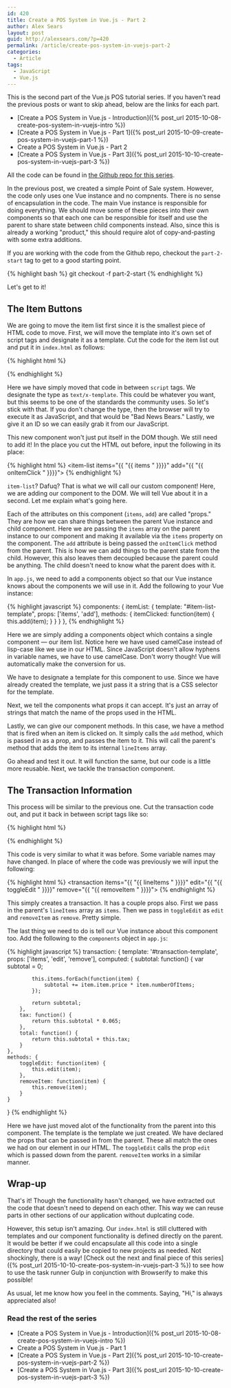 ```yaml
---
id: 420
title: Create a POS System in Vue.js - Part 2
author: Alex Sears
layout: post
guid: http://alexsears.com/?p=420
permalink: /article/create-pos-system-in-vuejs-part-2
categories:
  - Article
tags:
  - JavaScript
  - Vue.js
---
```


This is the second part of the Vue.js POS tutorial series.  If you haven't read the previous posts or want to skip ahead, below are the links for each part.

<!--more-->

- [Create a POS System in Vue.js - Introduction]({% post_url 2015-10-08-create-pos-system-in-vuejs-intro %})
- [Create a POS System in Vue.js - Part 1]({% post_url 2015-10-09-create-pos-system-in-vuejs-part-1 %})
- Create a POS System in Vue.js - Part 2
- [Create a POS System in Vue.js - Part 3]({% post_url 2015-10-10-create-pos-system-in-vuejs-part-3 %})

All the code can be found in [the Github repo for this series](https://github.com/searsaw/pos-system-vuejs-blog).

In the previous post, we created a simple Point of Sale system.  However, the code only uses one Vue instance and no compnents.  There is no sense of encapsulation in the code.  The main Vue instance is responsible for doing everything.  We should move some of these pieces into their own components so that each one can be responsible for itself and use the parent to share state between child components instead.  Also, since this is already a working "product," this should require alot of copy-and-pasting with some extra additions.

If you are working with the code from the Github repo, checkout the `part-2-start` tag to get to a good starting point.

{% highlight bash %}
git checkout -f part-2-start
{% endhighlight %}

Let's get to it!

## The Item Buttons

We are going to move the item list first since it is the smallest piece of HTML code to move.  First, we will move the template into it's own set of script tags and designate it as a template.  Cut the code for the item list out and put it in `index.html` as follows:

{% highlight html %}
<script id="item-list-template" type="text/x-template">
    <div class="list-group">
        <button class="list-group-item item" v-repeat="item: items" v-on="click: itemClicked(item)">
            <strong>{{ "{{ item.name " }}}}</strong> - {{ "{{ item.price " }}}}
        </button>
    </div>
</script>
{% endhighlight %}

Here we have simply moved that code in between `script` tags.  We designate the type as `text/x-template`.  This could be whatever you want, but this seems to be one of the standards the community uses.  So let's stick with that.  If you don't change the type, then the browser will try to execute it as JavaScript, and that would be "Bad News Bears."  Lastly, we give it an ID so we can easily grab it from our JavaScript.

This new component won't just put itself in the DOM though.  We still need to add it!  In the place you cut the HTML out before, input the following in its place:

{% highlight html %}
<item-list items="{{ "{{ items " }}}}" add="{{ "{{ onItemClick " }}}}"></item-list>
{% endhighlight %}

`item-list`?  Dafuq?  That is what we will call our custom component!  Here, we are adding our component to the DOM.  We will tell Vue about it in a second.  Let me explain what's going here.

Each of the attributes on this component (`items`, `add`) are called "props."  They are how we can share things between the parent Vue instance and child component.  Here we are passing the `items` array on the parent instance to our component and making it available via the `items` property on the component.  The `add` attribute is being passed the `onItemClick` method from the parent.  This is how we can add things to the parent state from the child.  However, this also leaves them decoupled because the parent could be anything.  The child doesn't need to know what the parent does with it.

In `app.js`, we need to add a components object so that our Vue instance knows about the components we will use in it.  Add the following to your Vue instance:

{% highlight javascript %}
components: {
    itemList: {
        template: "#item-list-template",
        props: ['items', 'add'],
        methods: {
            itemClicked: function(item) {
                this.add(item);
            }
        }
    }
},
{% endhighlight %}

Here we are simply adding a components object which contains a single component &#8212; our item list.  Notice here we have used camelCase instead of lisp-case like we use in our HTML.  Since JavaScript doesn't allow hyphens in variable names, we have to use camelCase.  Don't worry though!  Vue will automatically make the conversion for us.

We have to designate a template for this component to use.  Since we have already created the template, we just pass it a string that is a CSS selector for the template.

Next, we tell the components what props it can accept.  It's just an array of strings that match the name of the props used in the HTML.

Lastly, we can give our component methods.  In this case, we have a method that is fired when an item is clicked on.  It simply calls the `add` method, which is passed in as a prop, and passes the item to it.  This will call the parent's method that adds the item to its internal `lineItems` array.

Go ahead and test it out.  It will function the same, but our code is a little more reusable.  Next, we tackle the transaction component.

## The Transaction Information

This process will be similar to the previous one.  Cut the transaction code out, and put it back in between script tags like so:

{% highlight html %}
<script id="transaction-template" type="text/x-template">
    <table class="table table-striped table-hover table-bordered table-responsive" v-if="items.length">
        <thead>
            <tr>
                <th>Name</th>
                <th>Number of Items</th>
                <th>Amount</th>
                <th></th>
            </tr>
        </thead>
        <tbody>
            <tr v-repeat="item: items">
                <td>{{ "{{ item.item.name " }}}}</td>
                <td>
                    <span v-if="!item.editing" v-on="dblclick: toggleEdit(item)">{{ "{{ item.numberOfItems " }}}}</span>
                    <input v-if="item.editing" v-on="blur: toggleEdit(item)" type="number" v-model="item.numberOfItems">
                </td>
                <td>{{ "{{ item.numberOfItems * item.item.price | currency " }}}}</td>
                <td><i class="fa fa-times" v-on="click: removeItem(item)"></i></td>
            </tr>
        </tbody>
    </table>
    <p v-if="!items.length">No items have been added.</p>

    <table class="table">
        <tbody>
            <tr>
                <td>Subtotal:</td>
                <td>{{ "{{ subtotal | currency " }}}}</td>
            </tr>
            <tr>
                <td>Tax:</td>
                <td>{{ "{{ tax | currency " }}}}</td>
            </tr>
            <tr>
                <td>Total:</td>
                <td>{{ "{{ total | currency " }}}}</td>
            </tr>
        </tbody>
    </table>
</script>
{% endhighlight %}

This code is very similar to what it was before.  Some variable names may have changed.  In place of where the code was previously we will input the following:

{% highlight html %}
<transaction items="{{ "{{ lineItems " }}}}" edit="{{ "{{ toggleEdit " }}}}" remove="{{ "{{ removeItem " }}}}"></transaction>
{% endhighlight %}

This simply creates a transaction.  It has a couple props also.  First we pass in the parent's `lineItems` array as `items`.  Then we pass in `toggleEdit` as `edit` and `removeItem` as `remove`.  Pretty simple.

The last thing we need to do is tell our Vue instance about this component too.  Add the following to the `components` object in `app.js`:

{% highlight javascript %}
transaction: {
    template: '#transaction-template',
    props: ['items', 'edit', 'remove'],
    computed: {
        subtotal: function() {
            var subtotal = 0;

            this.items.forEach(function(item) {
                subtotal += item.item.price * item.numberOfItems;
            });

            return subtotal;
        },
        tax: function() {
            return this.subtotal * 0.065;
        },
        total: function() {
            return this.subtotal + this.tax;
        }
    },
    methods: {
        toggleEdit: function(item) {
            this.edit(item);
        },
        removeItem: function(item) {
            this.remove(item);
        }
    }
}
{% endhighlight %}

Here we have just moved alot of the functionality from the parent into this component.  The template is the template we just created.  We have declared the props that can be passed in from the parent.  These all match the ones we had on our element in our HTML.  The `toggleEdit` calls the prop `edit` which is passed down from the parent.  `removeItem` works in a similar manner.

## Wrap-up

That's it!  Though the functionality hasn't changed, we have extracted out the code that doesn't need to depend on each other.  This way we can reuse parts in other sections of our application without duplcating code.

However, this setup isn't amazing.  Our `index.html` is still cluttered with templates and our component functionality is defined directly on the parent.  It would be better if we could encapsulate all this code into a single directory that could easily be copied to new projects as needed.  Not shockingly, there is a way!  [Check out the next and final piece of this series]({% post_url 2015-10-10-create-pos-system-in-vuejs-part-3 %}) to see how to use the task runner Gulp in conjunction with Browserify to make this possible!

As usual, let me know how you feel in the comments.  Saying, "Hi," is always appreciated also!

### Read the rest of the series

- [Create a POS System in Vue.js - Introduction]({% post_url 2015-10-08-create-pos-system-in-vuejs-intro %})
- Create a POS System in Vue.js - Part 1
- [Create a POS System in Vue.js - Part 2]({% post_url 2015-10-10-create-pos-system-in-vuejs-part-2 %})
- [Create a POS System in Vue.js - Part 3]({% post_url 2015-10-10-create-pos-system-in-vuejs-part-3 %})
